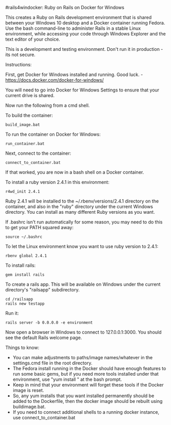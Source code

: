 #rails4windocker: Ruby on Rails on Docker for Windows

This creates a Ruby on Rails development environment that is shared between your Windows 10 desktop and a Docker container running Fedora. Use the bash command-line to administer Rails in a stable Linux environment, while accessing your code through Windows Explorer and the text editor of your choice.

This is a development and testing environment. Don't run it in production - its not secure.


Instructions:

First, get Docker for Windows installed and running. Good luck. - https://docs.docker.com/docker-for-windows/

You will need to go into Docker for Windows Settings to ensure that your current drive is shared.

Now run the following from a cmd shell.

  To build the container:

    build_image.bat

  To run the container on Docker for Windows:

    run_container.bat

  Next, connect to the container:

    connect_to_container.bat

  If that worked, you are now in a bash shell on a Docker container.

  To install a ruby version 2.4.1 in this environment:

    r4wd_init 2.4.1

  Ruby 2.4.1 will be installed to the ~/.rbenv/versions/2.4.1 directory on the container, and also in the "ruby" directory under the current Windows directory. You can install as many different Ruby versions as you want.

  If .bashrc isn't run automatically for some reason, you may need to do this to get your PATH squared away:

    source ~/.bashrc

  To let the Linux environment know you want to use ruby version to 2.4.1:

    rbenv global 2.4.1

  To install rails:

    gem install rails

  To create a rails app. This will be available on Windows under the current directory's "railsapp" subdirectory.

    cd /railsapp
    rails new testapp

  Run it:

    rails server -b 0.0.0.0 -e environment

  Now open a browser in Windows to connect to 127.0.0.1:3000. You should see the default Rails welcome page.

Things to know:

* You can make adjustments to paths/image names/whatever in the settings.cmd file in the root directory.
* The Fedora install running in the Docker should have enough features to run some basic gems, but if you need more tools installed under that environment, use "yum install <tool>" at the bash prompt.
* Keep in mind that your environment will forget these tools if the Docker image is reset.
* So, any yum installs that you want installed permanently should be added to the Dockerfile, then the docker image should be rebuilt using buildimage.bat.
* If you need to connect additional shells to a running docker instance, use connect_to_container.bat

